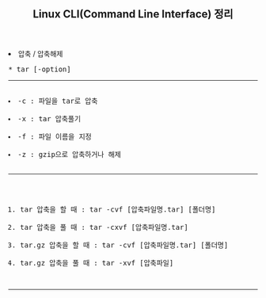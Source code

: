 <header>
  <h2> Linux CLI(Command Line Interface) 정리 </h2>
</header>

<body>
  
  <dl>
    <li> 압축 / 압축해제 </li>
<pre>
* tar [-option]<hr>
<li>-c : 파일을 tar로 압축</li>
<li>-x : tar 압축풀기</li>
<li>-f : 파일 이름을 지정</li>
<li>-z : gzip으로 압축하거나 해제</li>
</ol><hr>
<ol>
<li>tar 압축을 할 때 : tar -cvf [압축파일명.tar] [폴더명] </li>
<li>tar 압축을 풀 때 : tar -cxvf [압축파일명.tar] </li>
<li>tar.gz 압축을 할 때 : tar -cvf [압축파일명.tar] [폴더명] </li>
<li>tar.gz 압축을 풀 때 : tar -xvf [압축파일] </li>
</pre>
  </dl><hr>
  
 
</body>
